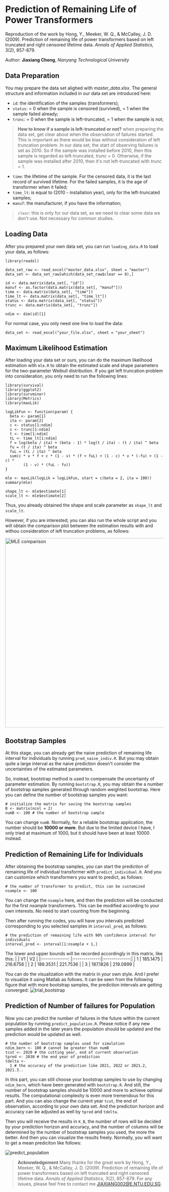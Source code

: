 # Prediction of Remaining Life of Power Transformers
Reproduction of the work by Hong, Y., Meeker, W. Q., &amp; McCalley, J. D. (2009). Prediction of remaining life of power transformers based on left truncated and right censored lifetime data. _Annals of Applied Statistics_, 3(2), 857-879.

Author: **Jiaxiang Cheng**, _Nanyang Technological University_

## Data Preparation
You may prepare the data set alighed with _master_data.xlsx_. The general structure and information included in our data set are introduced here:

- `id`: the identification of the samples (transformers);
- `status`: = 0 when the sample is censored (survived), = 1 when the sample failed already;
- `trunc`: = 0 when the sample is left-truncated, = 1 when the sample is not;
> **How to know if a sample is left-truncated or not?** when preparing the data set, get clear about when the observation of failures started. This is important as there would be bias without consideration of left truncation problem. In our data set, the start of observing failures is set as 2010. So if the sample was installed before 2010, then this sample is regarded as left-truncated, _trunc_ = 0. Otherwise, if the sample was installed after 2010, then it's not left-truncated with _trunc_ = 1.
- `time`: the lifetime of the sample. For the censored data, it is the last record of survived lifetime. For the failed samples, it is the age of transformer when it failed;
- `time_lt`: is equal to (2010 - installation year), only for the left-truncated samples;
- `manuf`: the manufacturer, if you have the information;
> `clear`: this is only for our data set, as we need to clear some data we don't use. Not necessary for common studies.

## Loading Data
After you prepared your own data set, you can run `loading_data.R` to load your data, as follows:
```
library(readxl)

data_set_raw <- read_excel("master_data.xlsx", sheet = "master")
data_set <- data_set_raw[which(data_set_raw$clear == 0),]

id <- data.matrix(data_set[, "id"])
manuf <- as.factor(data.matrix(data_set[, "manuf"]))
time <- data.matrix(data_set[, "time"])
time_lt <- data.matrix(data_set[, "time_lt"])
status <- data.matrix(data_set[, "status"])
trunc <- data.matrix(data_set[, "trunc"])

ndim <- dim(id)[1]
```
For normal case, you only need one line to load the data:
```
data_set <- read_excel("your_file.xlsx", sheet = "your_sheet")
```

## Maximum Likelihood Estimation
After loading your data set or ours, you can do the maximum likelihood estimation with `mle.R` to obtain the estimated scale and shape parameters for the two-parameter Weibull distribution. If you get left truncation problem into consideration, you only need to run the following lines:
```
library(survival)
library(ggplot2)
library(survminer)
library(Metrics)
library(maxLik)

logLikFun <- function(param) {
  beta <- param[1]
  ita <- param[2]
  c <- status[1:ndim]
  v <- trunc[1:ndim]
  t <- time[1:ndim]
  tL <- time_lt[1:ndim]
  f = log(beta / ita) + (beta - 1) * log(t / ita) - (t / ita) ^ beta
  fu = (t / ita) ^ beta
  fuL = (tL / ita) ^ beta
  sum(c * v * f + c * (1 - v) * (f + fuL) + (1 - c) * v * (-fu) + (1 - c) *
        (1 - v) * (fuL - fu))
}

mle <- maxLik(logLik = logLikFun, start = c(beta = 2, ita = 100))
summary(mle)

shape_lt <- mle$estimate[1]
scale_lt <- mle$estimate[2]
```
Thus, you already obtained the shape and scale parameter as `shape_lt` and `scale_lt`.

However, if you are interested, you can also run the whole script and you will obtain the comparison plot between the estimation results with and withou consideration of left truncation problems, as follows:

<img width="600" alt="MLE comparison" src="https://user-images.githubusercontent.com/67684198/115524752-061ec600-a2c1-11eb-9be1-b705c3b794f2.png">

## Bootstrap Samples
At this stage, you can already get the naive prediction of remaining life interval for individuals by running `pred_naive_indiv.R`. But you may obtain quite a large interval as the naive prediction doesn't consider the uncertainties of the estimated parameters.

So, instead, bootstrap method is used to compensate the uncertainty of parameter estimation. By running `bootstrap.R`, you may obtain the a number of bootstrap samples generated through random weighted bootstrap. Here you can define the number of bootstrap samples you want:
```
# initialize the matrix for saving the bootstrap samples
B <- matrix(ncol = 2)
numB <- 100 # the number of bootstrap sample
```
You can change `numB`. Normally, for a reliable bootstrap application, the number should be **10000 or more**. But due to the limited device I have, I only tried at maximum of 1000, but it should have been at least 10000 instead.

## Prediction of Remaining Life for Individuals
After obtaining the bootstrap samples, you can start the prediction of remaining life of individual transformer with `predict_individual.R`. And you can customize which transformers you want to predict, as follows:
```
# the number of transformer to predict, this can be customized
nsample <- 100
```
You can change the `nsample` here, and then the prediction will be conducted for the first _nsample_ transformers. This can be modified according to your own interests. No need to start counting from the beginning.

Then after running the codes, you will have you intervals predicted corresponding to you selected samples in `interval_pred`, as follows:
```
# the prediction of remaining life with 90% confidence interval for individuals
interval_pred <- interval[1:nsample + 1,]
```
The lower and upper bounds will be recorded accordingly in this matrix, like this:
|               | V1            | V2    |
|:-------------: |:-------------:|:-------------:|
| 1      | 185.1475 | 216.6756 |
| 2      | 189.3531      |   221.7536 |
| 3 | 187.1826      |    219.0999 |

You can do the visualization with the matrix in your own style. And I prefer to visualize it using Matlab as follows. It can be seen from the following figure that with more bootstrap samples, the prediction intervals are getting converged:
![trial_bootstrap](https://user-images.githubusercontent.com/67684198/115533818-b1cc1400-a2c9-11eb-9909-90aece26918a.png)

## Prediction of Number of failures for Population
Now you can predict the number of failures in the future within the current population by running `predict_population.R`. Please notice if any new samples added in the later years the population should be updated and the prediction would be updated as well.
```
# the number of bootstrap samples used for simulation
ndim_bern <- 100 # cannot be greater than numB
tcut <- 2020 # the cutting year, end of current observation
tpred <- 2030 # the end year of prediction
tdelta <-
  1 # the accuracy of the prediction like 2021, 2022 or 2021.2, 2021.3..
```
In this part, you can still choose your bootstrap samples to use by changing `ndim_bern`, which have been generated with `bootstrap.R`. And still, the number of bootstrap samples should be 10000 and more to achieve optimal results. The computational complexity is even more tremendous for this part. And you can also change the current year `tcut`, the end of observation, according to your own data set. And the prediction horizon and accuracy can be adjusted as well by `tpred` and `tdelta`.

Then you will receive the results in `K_B`, the number of rows will be decided by your prediction horizon and accuracy, and the number of columns will be determined by the number of bootstrap samples you used, the more the better. And then you can visualize the results freely. Normally, you will want to get a mean prediciton like follows:

![predict_population](https://user-images.githubusercontent.com/67684198/115645043-3bbfbf80-a352-11eb-800d-516deb12e0e8.png)

> **Acknowledgement** Many thanks for the great work by Hong, Y., Meeker, W. Q., &amp; McCalley, J. D. (2009). Prediction of remaining life of power transformers based on left truncated and right censored lifetime data. _Annals of Applied Statistics_, 3(2), 857-879. For any issues, please feel free to contact me JIAXIANG002@E.NTU.EDU.SG.
